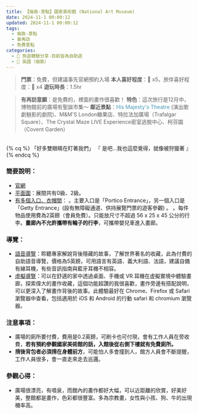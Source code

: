 ```yaml
---
title: 【倫敦-景點】國家美術館 (National Art Museum)
date: 2024-11-1 00:00:12
updated: 2024-11-1 00:00:12
tags:
  - 倫敦-景點
  - 會再訪
  - 免費景點  
categories: 
  - 🌴 旅遊體驗分享-目前皆為自助遊
  - 🥥 英國（倫敦） 
---
```

>**門票**：免費，但建議事先官網預約入場
>**本人喜好程度**：🌝 x5，旅伴喜好程度：🌝 x4
>**遊玩時長**：1.5hr
<!-- more -->
>**有再訪意願**：是免費的，裡面的畫作很喜歡！
>**特色**：這次旅行是12月中，博物館前的廣場有聖誕市集～
>**鄰近景點**：<font color=#4599B6>His Majesty's Theatre</font> (演出歌劇魅影的劇院)、M&M'S London糖果店、特拉法加廣場（Trafalgar Square）、The Crystal Maze LIVE Experience密室逃脫中心、柯芬園（Covent Garden）

<br>
{% cq %} 「好多雙眼睛在盯著我們」 『 是吧...我也這麼覺得，就像被狩獵著 』 {% endcq %}
<br>

### 簡要說明：
+ [官網](https://www.nationalgallery.org.uk/visiting/plan-your-visit/gallery-entry)
+ [平面圖](https://www.nationalgallery.org.uk/visiting/floorplans/level-0)：展間共有0級、2級。
+ [有多個入口、衣帽間](https://www.nationalgallery.org.uk/visiting/plan-your-visit)：
。主要入口是「Portico Entrance」，另一個入口是「Getty Entrance」(設有無障礙通道、供持展覽門票的遊客參觀) 。
。每件物品使用費為2英鎊（會員免費）。只能放尺寸不超過 56 x 25 x 45 公分的行李。**畫廊內不允許攜帶有輪子的行李**，可攜帶嬰兒車進入畫廊。 

### 導覽：
+ [語音導覽](https://www.nationalgallery.org.uk/visiting/audio-guides)：聆聽專家解說背後隱藏的故事，了解世界著名的收藏，此為付費的自助語音導覽，價格為5英鎊，可用語言有英語、義大利語、法語，建議自備有線耳機，有些音訊指南與藍牙耳機不相容。
+ [虛擬導覽](https://www.nationalgallery.org.uk/visiting/virtual-tours)：可以在舒適的家中透過桌面、手機或 VR 耳機在虛擬實境中體驗畫廊，探索偉大的畫作收藏，這個功能超讚的我很喜歡，畫作旁邊有搭配說明，可以更深入了解畫作背後的故事。此體驗最好在 Chrome、Firefox 或 Safari 瀏覽器中查看，包括適用於 iOS 和 Android 的行動 safari 和 chromium 瀏覽器。

### 注意事項：
+ 廣場的廁所要付費，費用是0.2英鎊，可刷卡也可付現，會有工作人員在旁收費，**若有預約參觀國家美術館的話，入館後從右側下樓就有免費廁所。**
+ **揹後背包者必須揹在身體前方**，可能怕人多會撞到人，館方人員會不斷提醒，工作人員很多，會一直走來走去巡邏。

### 參觀心得：
+ 廣場很漂亮，有噴泉，而館內的畫作都好大幅，可以近距離的欣賞，好美好美，整館都是畫作，色彩都很豐富。多為宗教畫，女性與小孩、狗、牛的出現機率高。
